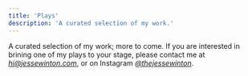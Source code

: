 ```yaml
---
title: 'Plays'
description: 'A curated selection of my work.'
---
```


A curated selection of my work; more to come. If you are interested in brining one of my plays to your stage, please contact me at _[hi@jessewinton.com](mailto:hi@jessewinton.com)_, or on Instagram _[@thejessewinton](https://instagram.com/thejessewinton)_.
